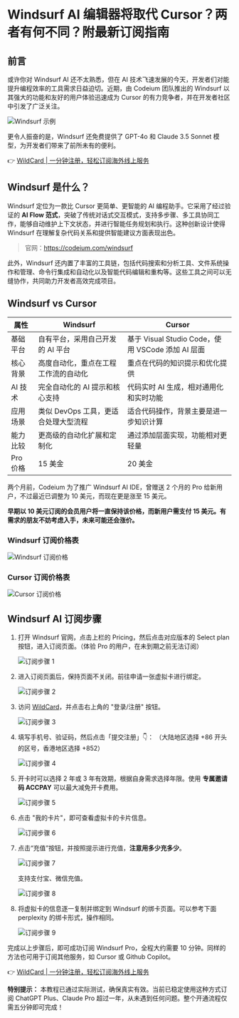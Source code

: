 # Windsurf AI 编辑器将取代 Cursor？两者有何不同？附最新订阅指南

## 前言

或许你对 Windsurf AI 还不太熟悉，但在 AI 技术飞速发展的今天，开发者们对能提升编程效率的工具需求日益迫切。近期，由 Codeium 团队推出的 Windsurf 以其强大的功能和友好的用户体验迅速成为 Cursor 的有力竞争者，并在开发者社区中引发了广泛关注。

![Windsurf 示例](https://bbtdd.com/img/644886364642.webp)

更令人振奋的是，Windsurf 还免费提供了 GPT-4o 和 Claude 3.5 Sonnet 模型，为开发者们带来了前所未有的便利。

👉 [WildCard | 一分钟注册，轻松订阅海外线上服务](https://bbtdd.com/WildCard)

## Windsurf 是什么？

Windsurf 定位为一款比 Cursor 更简单、更智能的 AI 编程助手。它采用了经过验证的 **AI Flow 范式**，突破了传统对话式交互模式，支持多步骤、多工具协同工作，能够自动维护上下文状态，并进行智能任务规划和执行。这种创新设计使得 Windsurf 在理解复杂代码关系和提供智能建议方面表现出色。

> 官网：https://codeium.com/windsurf

此外，Windsurf 还内置了丰富的工具链，包括代码搜索和分析工具、文件系统操作和管理、命令行集成和自动化以及智能代码编辑和重构等。这些工具之间可以无缝协作，共同助力开发者高效完成项目。

## Windsurf vs Cursor

| 属性           | Windsurf                              | Cursor                              |
|----------------|---------------------------------------|-------------------------------------|
| 基础平台       | 自有平台，采用自己开发的 AI 平台      | 基于 Visual Studio Code，使用 VSCode 添加 AI 层面 |
| 核心背景       | 高度自动化，重点在工程工作流的自动化  | 重点在代码的知识提示和优化提供      |
| AI 技术        | 完全自动化的 AI 提示和核心支持        | 代码实时 AI 生成，相对通用化和实时功能 |
| 应用场景       | 类似 DevOps 工具，更适合处理大型流程  | 适合代码操作，背景主要是进一步知识计算 |
| 能力比较       | 更高级的自动化扩展和定制化            | 通过添加层面实现，功能相对更轻量    |
| Pro 价格       | 15 美金                              | 20 美金                             |

两个月前，Codeium 为了推广 Windsurf AI IDE，曾赠送 2 个月的 Pro 给新用户，不过最近已调整为 10 美元，而现在更是涨至 15 美元。

**早期以 10 美元订阅的会员用户将一直保持该价格，而新用户需支付 15 美元。有需求的朋友不妨考虑入手，未来可能还会涨价。**

### Windsurf 订阅价格表

![Windsurf 订阅价格](https://bbtdd.com/img/498767681.webp)

### Cursor 订阅价格表

![Cursor 订阅价格](https://bbtdd.com/img/6398893918.webp)

## Windsurf AI 订阅步骤

1. 打开 Windsurf 官网，点击上栏的 Pricing，然后点击对应版本的 Select plan 按钮，进入订阅页面。（体验 Pro 的用户，在未到期之前无法订阅）

   ![订阅步骤 1](https://bbtdd.com/img/7849589749654.webp)

2. 进入订阅页面后，保持页面不关闭。前往申请一张虚拟卡进行绑定。

   ![订阅步骤 2](https://bbtdd.com/img/541517379240.webp)

3. 访问 [WildCard](https://bbtdd.com/WildCard)，并点击右上角的 "登录/注册" 按钮。

   ![订阅步骤 3](https://bbtdd.com/img/9750259951572.webp)

4. 填写手机号、验证码，然后点击「提交注册」👇：
   （大陆地区选择 +86 开头的区号，香港地区选择 +852）

   ![订阅步骤 4](https://bbtdd.com/img/369779887.webp)

5. 开卡时可以选择 2 年或 3 年有效期，根据自身需求选择年限。使用 **专属邀请码 ACCPAY** 可以最大减免开卡费用。

   ![订阅步骤 5](https://bbtdd.com/img/8059123062161.webp)

6. 点击 "我的卡片"，即可查看虚拟卡的卡片信息。

   ![订阅步骤 6](https://bbtdd.com/img/6671222793.webp)

7. 点击“充值”按钮，并按照提示进行充值，**注意用多少充多少**。

   ![订阅步骤 7](https://bbtdd.com/img/008693619496124.webp)

   支持支付宝、微信充值。

   ![订阅步骤 8](https://bbtdd.com/img/99868422.webp)

8. 将虚拟卡的信息逐一复制并绑定到 Windsurf 的绑卡页面。可以参考下面 perplexity 的绑卡形式，操作相同。

   ![订阅步骤 9](https://bbtdd.com/img/08397010239796.webp)

完成以上步骤后，即可成功订阅 Windsurf Pro，全程大约需要 10 分钟。同样的方法也可用于订阅其他服务，如 Cursor 或 Github Copilot。

👉 [WildCard | 一分钟注册，轻松订阅海外线上服务](https://bbtdd.com/WildCard)

**特别提示：** 本教程已通过实际测试，确保真实有效。当前已稳定使用这种方式订阅 ChatGPT Plus、Claude Pro 超过一年，从未遇到任何问题。整个开通流程仅需五分钟即可完成！